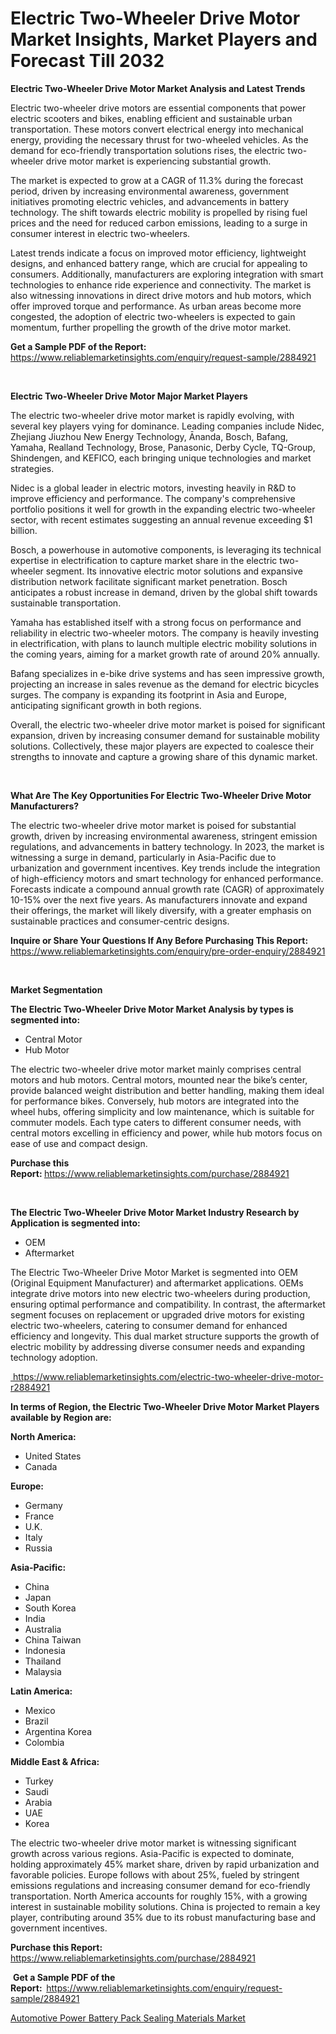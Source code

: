 <p><h1>Electric Two-Wheeler Drive Motor Market Insights, Market Players and Forecast Till 2032</h1></p><p><strong>Electric Two-Wheeler Drive Motor Market Analysis and Latest Trends</strong></p>
<p><p>Electric two-wheeler drive motors are essential components that power electric scooters and bikes, enabling efficient and sustainable urban transportation. These motors convert electrical energy into mechanical energy, providing the necessary thrust for two-wheeled vehicles. As the demand for eco-friendly transportation solutions rises, the electric two-wheeler drive motor market is experiencing substantial growth.</p><p>The market is expected to grow at a CAGR of 11.3% during the forecast period, driven by increasing environmental awareness, government initiatives promoting electric vehicles, and advancements in battery technology. The shift towards electric mobility is propelled by rising fuel prices and the need for reduced carbon emissions, leading to a surge in consumer interest in electric two-wheelers.</p><p>Latest trends indicate a focus on improved motor efficiency, lightweight designs, and enhanced battery range, which are crucial for appealing to consumers. Additionally, manufacturers are exploring integration with smart technologies to enhance ride experience and connectivity. The market is also witnessing innovations in direct drive motors and hub motors, which offer improved torque and performance. As urban areas become more congested, the adoption of electric two-wheelers is expected to gain momentum, further propelling the growth of the drive motor market.</p></p>
<p><strong>Get a Sample PDF of the Report:&nbsp;</strong> <a href="https://www.reliablemarketinsights.com/enquiry/request-sample/2884921?utm_campaign=3186&utm_medium=2&utm_source=Github&utm_content=ia&utm_term=13032025&utm_id=electric-two-wheeler-drive-motor">https://www.reliablemarketinsights.com/enquiry/request-sample/2884921</a></p>
<p>&nbsp;</p>
<p><strong>Electric Two-Wheeler Drive Motor Major Market Players</strong></p>
<p><p>The electric two-wheeler drive motor market is rapidly evolving, with several key players vying for dominance. Leading companies include Nidec, Zhejiang Jiuzhou New Energy Technology, Ānanda, Bosch, Bafang, Yamaha, Realland Technology, Brose, Panasonic, Derby Cycle, TQ-Group, Shindengen, and KEFICO, each bringing unique technologies and market strategies.</p><p>Nidec is a global leader in electric motors, investing heavily in R&D to improve efficiency and performance. The company's comprehensive portfolio positions it well for growth in the expanding electric two-wheeler sector, with recent estimates suggesting an annual revenue exceeding $1 billion.</p><p>Bosch, a powerhouse in automotive components, is leveraging its technical expertise in electrification to capture market share in the electric two-wheeler segment. Its innovative electric motor solutions and expansive distribution network facilitate significant market penetration. Bosch anticipates a robust increase in demand, driven by the global shift towards sustainable transportation.</p><p>Yamaha has established itself with a strong focus on performance and reliability in electric two-wheeler motors. The company is heavily investing in electrification, with plans to launch multiple electric mobility solutions in the coming years, aiming for a market growth rate of around 20% annually.</p><p>Bafang specializes in e-bike drive systems and has seen impressive growth, projecting an increase in sales revenue as the demand for electric bicycles surges. The company is expanding its footprint in Asia and Europe, anticipating significant growth in both regions.</p><p>Overall, the electric two-wheeler drive motor market is poised for significant expansion, driven by increasing consumer demand for sustainable mobility solutions. Collectively, these major players are expected to coalesce their strengths to innovate and capture a growing share of this dynamic market.</p></p>
<p>&nbsp;</p>
<p><strong>What Are The Key Opportunities For Electric Two-Wheeler Drive Motor Manufacturers?</strong></p>
<p><p>The electric two-wheeler drive motor market is poised for substantial growth, driven by increasing environmental awareness, stringent emission regulations, and advancements in battery technology. In 2023, the market is witnessing a surge in demand, particularly in Asia-Pacific due to urbanization and government incentives. Key trends include the integration of high-efficiency motors and smart technology for enhanced performance. Forecasts indicate a compound annual growth rate (CAGR) of approximately 10-15% over the next five years. As manufacturers innovate and expand their offerings, the market will likely diversify, with a greater emphasis on sustainable practices and consumer-centric designs.</p></p>
<p><strong>Inquire or Share Your Questions If Any Before Purchasing This Report:</strong> <a href="https://www.reliablemarketinsights.com/enquiry/pre-order-enquiry/2884921?utm_campaign=3186&utm_medium=2&utm_source=Github&utm_content=ia&utm_term=13032025&utm_id=electric-two-wheeler-drive-motor">https://www.reliablemarketinsights.com/enquiry/pre-order-enquiry/2884921</a></p>
<p>&nbsp;</p>
<p><strong>Market Segmentation</strong></p>
<p><strong>The Electric Two-Wheeler Drive Motor Market Analysis by types is segmented into:</strong></p>
<p><ul><li>Central Motor</li><li>Hub Motor</li></ul></p>
<p><p>The electric two-wheeler drive motor market mainly comprises central motors and hub motors. Central motors, mounted near the bike’s center, provide balanced weight distribution and better handling, making them ideal for performance bikes. Conversely, hub motors are integrated into the wheel hubs, offering simplicity and low maintenance, which is suitable for commuter models. Each type caters to different consumer needs, with central motors excelling in efficiency and power, while hub motors focus on ease of use and compact design.</p></p>
<p><strong>Purchase this Report:&nbsp;</strong><a href="https://www.reliablemarketinsights.com/purchase/2884921?utm_campaign=3186&utm_medium=2&utm_source=Github&utm_content=ia&utm_term=13032025&utm_id=electric-two-wheeler-drive-motor">https://www.reliablemarketinsights.com/purchase/2884921</a></p>
<p>&nbsp;</p>
<p><strong>The Electric Two-Wheeler Drive Motor Market Industry Research by Application is segmented into:</strong></p>
<p><ul><li>OEM</li><li>Aftermarket</li></ul></p>
<p><p>The Electric Two-Wheeler Drive Motor Market is segmented into OEM (Original Equipment Manufacturer) and aftermarket applications. OEMs integrate drive motors into new electric two-wheelers during production, ensuring optimal performance and compatibility. In contrast, the aftermarket segment focuses on replacement or upgraded drive motors for existing electric two-wheelers, catering to consumer demand for enhanced efficiency and longevity. This dual market structure supports the growth of electric mobility by addressing diverse consumer needs and expanding technology adoption.</p></p>
<p><a href="https://www.reliablemarketinsights.com/electric-two-wheeler-drive-motor-r2884921?utm_campaign=3186&utm_medium=2&utm_source=Github&utm_content=ia&utm_term=13032025&utm_id=electric-two-wheeler-drive-motor">&nbsp;https://www.reliablemarketinsights.com/electric-two-wheeler-drive-motor-r2884921</a></p>
<p><strong>In terms of Region, the Electric Two-Wheeler Drive Motor Market Players available by Region are:</strong></p>
<p>
    <p> <strong> North America: </strong>
        <ul>
            <li>United States</li>
            <li>Canada</li>
        </ul>
        </p> 
    <p> <strong> Europe: </strong>
        <ul>
            <li>Germany</li>
            <li>France</li>
            <li>U.K.</li>
            <li>Italy</li>
            <li>Russia</li>
        </ul>
        </p> 
    <p> <strong> Asia-Pacific: </strong>
        <ul>
            <li>China</li>
            <li>Japan</li>
            <li>South Korea</li>
            <li>India</li>
            <li>Australia</li>
            <li>China Taiwan</li>
            <li>Indonesia</li>
            <li>Thailand</li>
            <li>Malaysia</li>
        </ul>
        </p> 
    <p> <strong> Latin America: </strong>
        <ul>
            <li>Mexico</li>
            <li>Brazil</li>
            <li>Argentina Korea</li>
            <li>Colombia</li>
        </ul>
        </p> 
    <p> <strong> Middle East & Africa: </strong>
        <ul>
            <li>Turkey</li>
            <li>Saudi</li>
            <li>Arabia</li>
            <li>UAE</li>
            <li>Korea</li>
        </ul>
    </p>
    </p>
<p><p>The electric two-wheeler drive motor market is witnessing significant growth across various regions. Asia-Pacific is expected to dominate, holding approximately 45% market share, driven by rapid urbanization and favorable policies. Europe follows with about 25%, fueled by stringent emissions regulations and increasing consumer demand for eco-friendly transportation. North America accounts for roughly 15%, with a growing interest in sustainable mobility solutions. China is projected to remain a key player, contributing around 35% due to its robust manufacturing base and government incentives.</p></p>
<p><strong>Purchase this Report: </strong><a href="https://www.reliablemarketinsights.com/purchase/2884921?utm_campaign=3186&utm_medium=2&utm_source=Github&utm_content=ia&utm_term=13032025&utm_id=electric-two-wheeler-drive-motor">https://www.reliablemarketinsights.com/purchase/2884921</a></p>
<p>&nbsp;<strong>Get a Sample PDF of the Report:&nbsp;&nbsp;</strong><a href="https://www.reliablemarketinsights.com/enquiry/request-sample/2884921?utm_campaign=3186&utm_medium=2&utm_source=Github&utm_content=ia&utm_term=13032025&utm_id=electric-two-wheeler-drive-motor">https://www.reliablemarketinsights.com/enquiry/request-sample/2884921</a></p>
<p><strong></strong></p>
<p><p><a href="https://github.com/guinoopandam/Market-Research-Report-List-1/blob/main/automotive-power-battery-pack-sealing-materials-market.md?utm_campaign=3186&utm_medium=2&utm_source=Github&utm_content=ia&utm_term=13032025&utm_id=electric-two-wheeler-drive-motor">Automotive Power Battery Pack Sealing Materials Market</a></p></p>